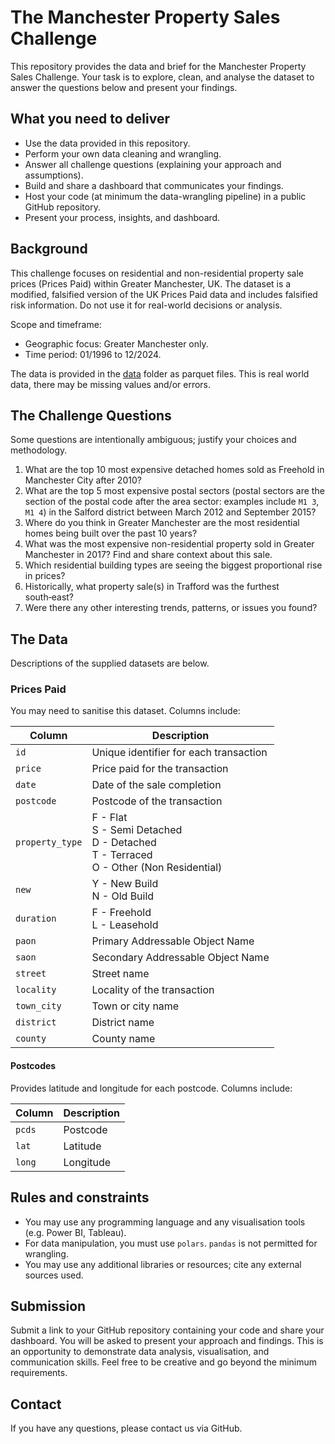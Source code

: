 # The Manchester Property Sales Challenge
This repository provides the data and brief for the Manchester Property Sales Challenge. Your task is to explore, clean, and analyse the dataset to answer the questions below and present your findings.

## What you need to deliver
- Use the data provided in this repository.
- Perform your own data cleaning and wrangling.
- Answer all challenge questions (explaining your approach and assumptions).
- Build and share a dashboard that communicates your findings.
- Host your code (at minimum the data-wrangling pipeline) in a public GitHub repository.
- Present your process, insights, and dashboard.

## Background
This challenge focuses on residential and non-residential property sale prices (Prices Paid) within Greater Manchester, UK. 
The dataset is a modified, falsified version of the UK Prices Paid data and includes falsified risk information. Do not use it for real-world decisions or analysis.

Scope and timeframe:
- Geographic focus: Greater Manchester only.
- Time period: 01/1996 to 12/2024.

The data is provided in the [data](data) folder as parquet files. This is real world data, there may be missing values and/or errors.

## The Challenge Questions
Some questions are intentionally ambiguous; justify your choices and methodology.

1. What are the top 10 most expensive detached homes sold as Freehold in Manchester City after 2010?
2. What are the top 5 most expensive postal sectors (postal sectors are the section of the postal code after the area sector: examples include `M1 3`, `M1 4`) in the Salford district between March 2012 and September 2015?
3. Where do you think in Greater Manchester are the most residential homes being built over the past 10 years?
4. What was the most expensive non-residential property sold in Greater Manchester in 2017? Find and share context about this sale.
5. Which residential building types are seeing the biggest proportional rise in prices?
6. Historically, what property sale(s) in Trafford was the furthest south‑east?
7. Were there any other interesting trends, patterns, or issues you found?

## The Data
Descriptions of the supplied datasets are below.

### Prices Paid
You may need to sanitise this dataset. Columns include:

| Column             | Description                                                                                     |
|--------------------|-------------------------------------------------------------------------------------------------|
| `id`               | Unique identifier for each transaction                                                          |
| `price`            | Price paid for the transaction                                                                  |
| `date`             | Date of the sale completion                                                                     |
| `postcode`         | Postcode of the transaction                                                                     |
| `property_type`    | F - Flat <br/>S - Semi Detached <br/>D - Detached <br/>T - Terraced <br/>O - Other (Non Residential) |
| `new`              | Y - New Build<br/> N - Old Build                                                                     |
| `duration`         | F - Freehold<br/> L - Leasehold                                                                      |
| `paon`             | Primary Addressable Object Name                                                                  |
| `saon`             | Secondary Addressable Object Name                                                                |
| `street`           | Street name                                                                                      |
| `locality`         | Locality of the transaction                                                                      |
| `town_city`        | Town or city name                                                                                |
| `district`         | District name                                                                                    |
| `county`           | County name                                                                                      |

#### Postcodes
Provides latitude and longitude for each postcode. Columns include:

| Column | Description                                                                                  |
|--------|----------------------------------------------------------------------------------------------|
| `pcds` | Postcode                                                                                      |
| `lat`  | Latitude                                                                                      |
| `long` | Longitude                                                                                     |

## Rules and constraints
- You may use any programming language and any visualisation tools (e.g. Power BI, Tableau).
- For data manipulation, you must use `polars`. `pandas` is not permitted for wrangling.
- You may use any additional libraries or resources; cite any external sources used.

## Submission
Submit a link to your GitHub repository containing your code and share your dashboard. You will be asked to present your approach and findings.
This is an opportunity to demonstrate data analysis, visualisation, and communication skills. Feel free to be creative and go beyond the minimum requirements.

## Contact
If you have any questions, please contact us via GitHub.